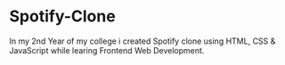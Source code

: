# Spotify-Clone
In my 2nd Year of my college i created Spotify clone using HTML, CSS &amp; JavaScript while learing Frontend Web Development.
